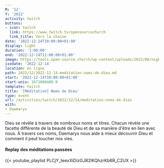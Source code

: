 ```yaml
---
M: '12'
Y: '2022'
activity: twitch
buttons:
- icon: twitch
  link: https://www.twitch.tv/opensourcechurch
  link_title: Vers la chaine
date: '2022-12-14T10:00:00+01:00'
display: light
duration: '1:00:00'
end: '2022-12-14T11:00:00+01:00'
image: https://tools.open-source.church/wp-content/uploads/2022/08/night-sky-osc-noms-de-dieu.jpg
isodate: '2022-12-14'
location: en ligne
path: 2022/12/2022-12-14-meditation-noms-de-dieu.md
start: '2022-12-14T10:00:00+01:00'
start-unix: 1671008400.0
template: twitch
title: '[Méditation] Noms de Dieu'
type: event
url: /activities/twitch/2022/12/14/meditation-noms-de-dieu
with:
- Daemarys
---
```

Dieu se révèle à travers de nombreux noms et titres. Chacun révèle une facette différente de la beauté de Dieu et de sa manière d'être en lien avec nous. À travers ces noms, Daemarys nous aide à mieux découvrir Dieu et comment il peut toucher nos vies.


#### Replay des méditations passées

{{< youtube_playlist PLCjY_teexXiDizGJR2lKQhzrKb6R_C2UX >}}
